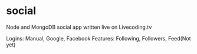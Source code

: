 # social
Node and MongoDB social app written live on Livecoding.tv

Logins: Manual, Google, Facebook
Features: Following, Followers, Feed(Not yet)
